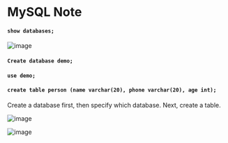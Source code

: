 # MySQL Note

#### `show databases;` 
![image](https://github.com/user-attachments/assets/104ba31a-17c5-49ca-b27d-f5414e0641e5)



#### `Create database demo;`
#### `use demo;`
#### `create table person (name varchar(20), phone varchar(20), age int);`
Create a database first, then specify which database. Next, create a table.

![image](https://github.com/user-attachments/assets/34c1e8cb-b6a0-4aae-83cb-009b3d2d6a97)

![image](https://github.com/user-attachments/assets/e21cb20b-8051-4c09-98a0-c1622b04c843)



